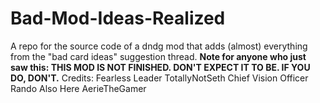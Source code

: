 # Bad-Mod-Ideas-Realized
A repo for the source code of a dndg mod that adds (almost) everything from the "bad card ideas" suggestion thread.
**Note for anyone who just saw this: THIS MOD IS NOT FINISHED. DON'T EXPECT IT TO BE. IF YOU DO, DON'T.**
Credits:
Fearless Leader TotallyNotSeth
Chief Vision Officer Rando
Also Here AerieTheGamer
